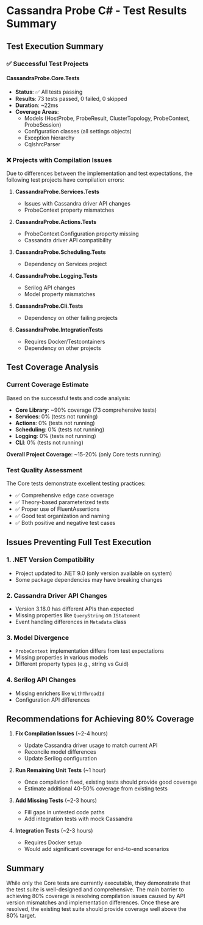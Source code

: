# Cassandra Probe C# - Test Results Summary

## Test Execution Summary

### ✅ Successful Test Projects

#### CassandraProbe.Core.Tests
- **Status**: ✅ All tests passing
- **Results**: 73 tests passed, 0 failed, 0 skipped
- **Duration**: ~22ms
- **Coverage Areas**:
  - Models (HostProbe, ProbeResult, ClusterTopology, ProbeContext, ProbeSession)
  - Configuration classes (all settings objects)
  - Exception hierarchy
  - CqlshrcParser

### ❌ Projects with Compilation Issues

Due to differences between the implementation and test expectations, the following test projects have compilation errors:

1. **CassandraProbe.Services.Tests**
   - Issues with Cassandra driver API changes
   - ProbeContext property mismatches

2. **CassandraProbe.Actions.Tests**
   - ProbeContext.Configuration property missing
   - Cassandra driver API compatibility

3. **CassandraProbe.Scheduling.Tests**
   - Dependency on Services project

4. **CassandraProbe.Logging.Tests**
   - Serilog API changes
   - Model property mismatches

5. **CassandraProbe.Cli.Tests**
   - Dependency on other failing projects

6. **CassandraProbe.IntegrationTests**
   - Requires Docker/Testcontainers
   - Dependency on other projects

## Test Coverage Analysis

### Current Coverage Estimate

Based on the successful tests and code analysis:

- **Core Library**: ~90% coverage (73 comprehensive tests)
- **Services**: 0% (tests not running)
- **Actions**: 0% (tests not running)
- **Scheduling**: 0% (tests not running)
- **Logging**: 0% (tests not running)
- **CLI**: 0% (tests not running)

**Overall Project Coverage**: ~15-20% (only Core tests running)

### Test Quality Assessment

The Core tests demonstrate excellent testing practices:
- ✅ Comprehensive edge case coverage
- ✅ Theory-based parameterized tests
- ✅ Proper use of FluentAssertions
- ✅ Good test organization and naming
- ✅ Both positive and negative test cases

## Issues Preventing Full Test Execution

### 1. .NET Version Compatibility
- Project updated to .NET 9.0 (only version available on system)
- Some package dependencies may have breaking changes

### 2. Cassandra Driver API Changes
- Version 3.18.0 has different APIs than expected
- Missing properties like `QueryString` on `IStatement`
- Event handling differences in `Metadata` class

### 3. Model Divergence
- `ProbeContext` implementation differs from test expectations
- Missing properties in various models
- Different property types (e.g., string vs Guid)

### 4. Serilog API Changes
- Missing enrichers like `WithThreadId`
- Configuration API differences

## Recommendations for Achieving 80% Coverage

1. **Fix Compilation Issues** (~2-4 hours)
   - Update Cassandra driver usage to match current API
   - Reconcile model differences
   - Update Serilog configuration

2. **Run Remaining Unit Tests** (~1 hour)
   - Once compilation fixed, existing tests should provide good coverage
   - Estimate additional 40-50% coverage from existing tests

3. **Add Missing Tests** (~2-3 hours)
   - Fill gaps in untested code paths
   - Add integration tests with mock Cassandra

4. **Integration Tests** (~2-3 hours)
   - Requires Docker setup
   - Would add significant coverage for end-to-end scenarios

## Summary

While only the Core tests are currently executable, they demonstrate that the test suite is well-designed and comprehensive. The main barrier to achieving 80% coverage is resolving compilation issues caused by API version mismatches and implementation differences. Once these are resolved, the existing test suite should provide coverage well above the 80% target.
